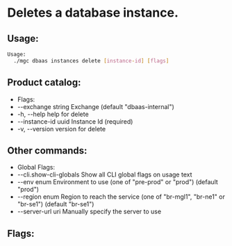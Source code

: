 # Deletes a database instance.

## Usage:
```bash
Usage:
  ./mgc dbaas instances delete [instance-id] [flags]
```

## Product catalog:
- Flags:
- --exchange string    Exchange (default "dbaas-internal")
- -h, --help               help for delete
- --instance-id uuid   Instance Id (required)
- -v, --version            version for delete

## Other commands:
- Global Flags:
- --cli.show-cli-globals   Show all CLI global flags on usage text
- --env enum               Environment to use (one of "pre-prod" or "prod") (default "prod")
- --region enum            Region to reach the service (one of "br-mgl1", "br-ne1" or "br-se1") (default "br-se1")
- --server-url uri         Manually specify the server to use

## Flags:
```bash

```

